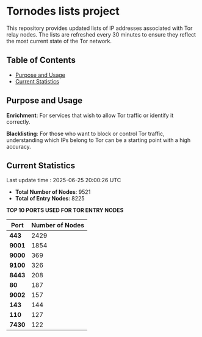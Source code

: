 # Tornodes lists project

This repository provides updated lists of IP addresses associated with Tor relay nodes. The lists are refreshed every 30 minutes to ensure they reflect the most current state of the Tor network.

## Table of Contents

- [Purpose and Usage](#purpose-and-usage)
- [Current Statistics](#current-statistics)


## Purpose and Usage

**Enrichment**: For services that wish to allow Tor traffic or identify it correctly.

**Blacklisting**: For those who want to block or control Tor traffic, understanding which IPs belong to Tor can be a starting point with a high accuracy.

## Current Statistics

Last update time : 2025-06-25 20:00:26 UTC

- **Total Number of Nodes**: 9521
- **Total of Entry Nodes**: 8225

**TOP 10 PORTS USED FOR TOR ENTRY NODES**

| **Port** | **Number of Nodes** |
|------|-----------------|
| **443**   | 2429  |
| **9001**   | 1854  |
| **9000**   | 369  |
| **9100**   | 326  |
| **8443**   | 208  |
| **80**   | 187  |
| **9002**   | 157  |
| **143**   | 144  |
| **110**   | 127  |
| **7430**   | 122  |

